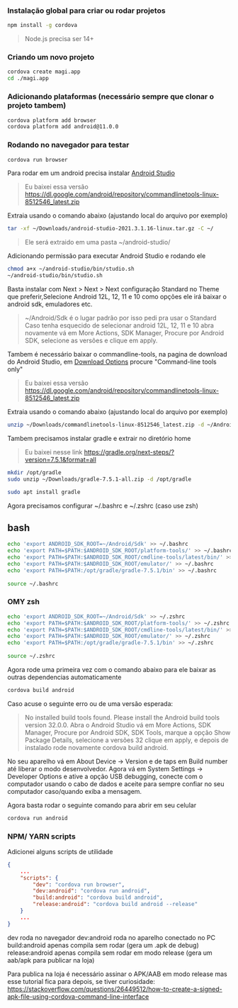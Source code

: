 

### Instalação global para criar ou rodar projetos
```bash
npm install -g cordova
```
> Node.js precisa ser 14+

### Criando um novo projeto
```bash
cordova create magi.app
cd ./magi.app
```

### Adicionando plataformas (necessário sempre que clonar o projeto tambem)
```bash
cordova platform add browser
cordova platform add android@11.0.0
```

### Rodando no navegador para testar
```bash
cordova run browser
```

Para rodar em um android precisa instalar [Android Studio](https://developer.android.com/studio/index.html)
> Eu baixei essa versão https://dl.google.com/android/repository/commandlinetools-linux-8512546_latest.zip

Extraia usando o comando abaixo (ajustando local do arquivo por exemplo)

```bash
tar -xf ~/Downloads/android-studio-2021.3.1.16-linux.tar.gz -C ~/
```
> Ele será extraido em uma pasta ~/android-studio/

Adicionando permissão para executar Android Studio e rodando ele
```bash
chmod a+x ~/android-studio/bin/studio.sh
~/android-studio/bin/studio.sh
```
Basta instalar com Next > Next > Next configuração Standard no Theme que preferir,Selecione Android 12L, 12, 11 e 10 como opções ele irá baixar o android sdk, emuladores etc.
> ~/Android/Sdk é o lugar padrão por isso pedi pra usar o Standard
> Caso tenha esquecido de selecionar android 12L, 12, 11 e 10 abra novamente vá em More Actions, SDK Manager, Procure por Android SDK, selecione as versões e clique em apply.

Tambem é necessário baixar o commandline-tools, na pagina de download do Android Studio, em [Download Options](https://developer.android.com/studio#downloads) procure "Command-line tools only"
> Eu baixei essa versão https://dl.google.com/android/repository/commandlinetools-linux-8512546_latest.zip

Extraia usando o comando abaixo (ajustando local do arquivo por exemplo)

```bash
unzip ~/Downloads/commandlinetools-linux-8512546_latest.zip -d ~/Android/Sdk
```

Tambem precisamos instalar gradle e extrair no diretório home
> Eu baixei nesse link https://gradle.org/next-steps/?version=7.5.1&format=all

```bash
mkdir /opt/gradle
sudo unzip ~/Downloads/gradle-7.5.1-all.zip -d /opt/gradle
```

```bash
sudo apt install gradle
```

Agora precisamos configurar  ~/.bashrc e ~/.zshrc (caso use zsh)

## bash

```bash
echo 'export ANDROID_SDK_ROOT=~/Android/Sdk' >> ~/.bashrc
echo 'export PATH=$PATH:$ANDROID_SDK_ROOT/platform-tools/' >> ~/.bashrc
echo 'export PATH=$PATH:$ANDROID_SDK_ROOT/cmdline-tools/latest/bin/' >> ~/.bashrc
echo 'export PATH=$PATH:$ANDROID_SDK_ROOT/emulator/' >> ~/.bashrc
echo 'export PATH=$PATH:/opt/gradle/gradle-7.5.1/bin' >> ~/.bashrc
 
source ~/.bashrc
```

### OMY zsh

```bash
echo 'export ANDROID_SDK_ROOT=~/Android/Sdk' >> ~/.zshrc
echo 'export PATH=$PATH:$ANDROID_SDK_ROOT/platform-tools/' >> ~/.zshrc
echo 'export PATH=$PATH:$ANDROID_SDK_ROOT/cmdline-tools/latest/bin/' >> ~/.zshrc
echo 'export PATH=$PATH:$ANDROID_SDK_ROOT/emulator/' >> ~/.zshrc
echo 'export PATH=$PATH:/opt/gradle/gradle-7.5.1/bin' >> ~/.zshrc
 
source ~/.zshrc
```

Agora rode uma primeira vez com o comando abaixo para ele baixar as outras dependencias automaticamente
```bash
cordova build android
```

Caso acuse o seguinte erro ou de uma versão esperada:
> No installed build tools found. Please install the Android build tools version 32.0.0.
Abra o Android Studio vá em More Actions, SDK Manager, Procure por Android SDK, SDK Tools, marque a opção Show Package Details, selecione a versões 32 clique em apply, e depois de instalado rode novamente cordova build android.

No seu aparelho vá em About Device -> Version e de taps em Build number até liberar o modo desenvolvedor.
Agora vá em System Settings -> Developer Options e ative a opção USB debugging, conecte com o computador usando o cabo de dados e aceite para sempre confiar no seu computador caso/quando exiba a mensagem.

Agora basta rodar o seguinte comando para abrir em seu celular

```bash
cordova run android
```

### NPM/ YARN scripts

Adicionei alguns scripts de utilidade
```json
{
    ...
    "scripts": {
        "dev": "cordova run browser",
        "dev:android": "cordova run android",
        "build:android": "cordova build android",
        "release:android": "cordova build android --release"
    }
    ...
}
```

dev roda no navegador
dev:android roda no aparelho conectado no PC
build:android apenas compila sem rodar (gera um .apk de debug)
release:android apenas compila sem rodar em modo release (gera um aab/apk para publicar na loja)

Para publica na loja é necessário assinar o APK/AAB em modo release mas esse tutorial fica para depois, se tiver curiosidade:
https://stackoverflow.com/questions/26449512/how-to-create-a-signed-apk-file-using-cordova-command-line-interface